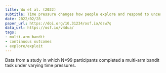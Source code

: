 ```yaml
---
title: Wu et al. (2022)
subtitle: Time pressure changes how people explore and respond to uncertainty
date: 2022/02/28
paper_url: https://doi.org/10.31234/osf.io/dsw7q
data_url: https://osf.io/v4dua/
tags:
- multi-arm bandit
- continuous outcomes
- explore/exploit
---
```


Data from a study in which N=99 participants completed a multi-arm bandit task under varying time pressures.
